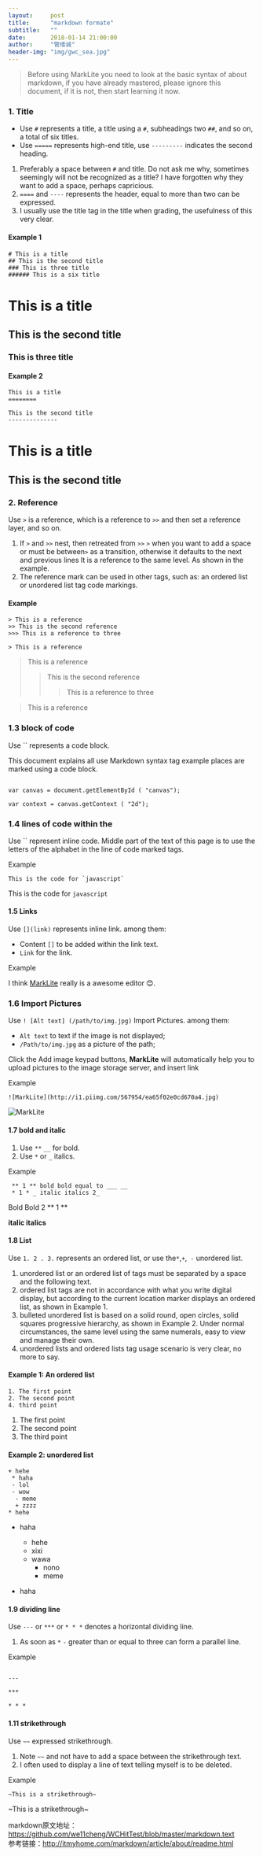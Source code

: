 ```yaml
---
layout:     post
title:      "markdown formate"
subtitle:   ""
date:       2018-01-14 21:00:00
author:     "管维诚"
header-img: "img/gwc_sea.jpg"
---
```


> Before using MarkLite you need to look at the basic syntax of about markdown, if you have already mastered, please ignore this document, if it is not, then start learning it now.

### 1. Title

* Use `#` represents a title, a title using a `#`, subheadings two `##`, and so on, a total of six titles.
* Use `=====` represents high-end title, use `---------` indicates the second heading.

1. Preferably a space between `#` and title. Do not ask me why, sometimes seemingly will not be recognized as a title? I have forgotten why they want to add a space, perhaps capricious.
2. `====` and `----` represents the header, equal to more than two can be expressed.
3. I usually use the title tag in the title when grading, the usefulness of this very clear.

#### Example 1

```
# This is a title
## This is the second title
### This is three title
###### This is a six title
```

# This is a title

## This is the second title

### This is three title

#### Example 2

```
This is a title
========

This is the second title
--------------
```

This is a title
========

This is the second title
--------------


### 2. Reference 

Use `>` is a reference, which is a reference to `>>` and then set a reference layer, and so on.

1. If `>` and `>>` nest, then retreated from `>>` `>` when you want to add a space or must be between`>` as a transition, otherwise it defaults to the next and previous lines It is a reference to the same level. As shown in the example.
2. The reference mark can be used in other tags, such as: an ordered list or unordered list tag code markings.

#### Example
```
> This is a reference
>> This is the second reference
>>> This is a reference to three

> This is a reference
```

> This is a reference
>> This is the second reference
>>> This is a reference to three

> This is a reference


### 1.3 block of code

Use `` represents a code block.

This document explains all use Markdown syntax tag example places are marked using a code block.

```

var canvas = document.getElementById ( "canvas");

var context = canvas.getContext ( "2d");

```


### 1.4 lines of code within the

Use `` represent inline code. Middle part of the text of this page is to use the letters of the alphabet in the line of code marked tags.

Example

```
This is the code for `javascript`
```

This is the code for `javascript`

#### 1.5 Links

Use `[](link)` represents inline link. among them:

* Content `[]` to be added within the link text.
* `Link` for the link.

Example

I think [MarkLite](https://appsto.re/cn/jK8Cbb.i) really is a awesome editor 😊.

### 1.6 Import Pictures

Use `! [Alt text] (/path/to/img.jpg)` Import Pictures. among them:

* `Alt text` to text if the image is not displayed;
* `/Path/to/img.jpg` as a picture of the path;

Click the Add image keypad buttons, **MarkLite** will automatically help you to upload pictures to the image storage server, and insert link

Example

```
![MarkLite](http://i1.piimg.com/567954/ea65f02e0cd670a4.jpg)
```

![MarkLite](http://i1.piimg.com/567954/ea65f02e0cd670a4.jpg)

#### 1.7 bold and italic

1. Use `**` `__` for bold.
2. Use `*` or `_` italics.

Example

```
 ** 1 ** bold bold equal to ___ __
 * 1 * _ italic italics 2_
```

Bold Bold 2 ** 1 **

__italic italics__

#### 1.8 List

Use `1. 2 . 3.` represents an ordered list, or use the` * `,` + `,` -` unordered list.

1. unordered list or an ordered list of tags must be separated by a space and the following text.
2. ordered list tags are not in accordance with what you write digital display, but according to the current location marker displays an ordered list, as shown in Example 1.
3. bulleted unordered list is based on a solid round, open circles, solid squares progressive hierarchy, as shown in Example 2. Under normal circumstances, the same level using the same numerals, easy to view and manage their own.
4. unordered lists and ordered lists tag usage scenario is very clear, no more to say.

#### Example 1: An ordered list

```
1. The first point
2. The second point
4. third point
```

1. The first point
2. The second point
3. The third point

#### Example 2: unordered list

```
+ hehe
 * haha
 - lol
 - wow
  - meme
  + zzzz
* hehe
```

*   haha

    *   hehe
    *   xixi
    *   wawa
        *   nono
        *   meme
*   haha

#### 1.9 dividing line

Use `---` or `***` or `* * *` denotes a horizontal dividing line.

1. As soon as `*` `-` greater than or equal to three can form a parallel line.

Example

```

---

***

* * *
```

#### 1.11 strikethrough

Use `~~` expressed strikethrough.

1. Note `~~` and not have to add a space between the strikethrough text.
2. I often used to display a line of text telling myself is to be deleted.

Example

```
~This is a strikethrough~
```

~This is a strikethrough~

markdown原文地址：<br> <https://github.com/we11cheng/WCHitTest/blob/master/markdown.text>
<br>
参考链接：<http://itmyhome.com/markdown/article/about/readme.html>
